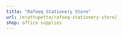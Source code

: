 ```yaml
---
title: "Rafeeq Stationery Store"
url: /erattupetta/rafeeq-stationery-store/
shop: office supplies
---
```

